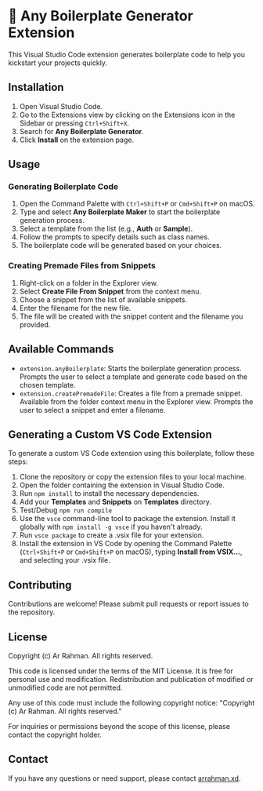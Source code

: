 

🧩 Any Boilerplate Generator Extension
===================================

This Visual Studio Code extension generates boilerplate code to help you kickstart your projects quickly.

Installation
------------

1.  Open Visual Studio Code.
2.  Go to the Extensions view by clicking on the Extensions icon in the Sidebar or pressing `Ctrl+Shift+X`.
3.  Search for **Any Boilerplate Generator**.
4.  Click **Install** on the extension page.

Usage
-----

### Generating Boilerplate Code

1.  Open the Command Palette with `Ctrl+Shift+P` or `Cmd+Shift+P` on macOS.
2.  Type and select **Any Boilerplate Maker** to start the boilerplate generation process.
3.  Select a template from the list (e.g., **Auth** or **Sample**).
4.  Follow the prompts to specify details such as class names.
5.  The boilerplate code will be generated based on your choices.

### Creating Premade Files from Snippets

1.  Right-click on a folder in the Explorer view.
2.  Select **Create File From Snippet** from the context menu.
3.  Choose a snippet from the list of available snippets.
4.  Enter the filename for the new file.
5.  The file will be created with the snippet content and the filename you provided.

Available Commands
------------------

*   `extension.anyBoilerplate`: Starts the boilerplate generation process. Prompts the user to select a template and generate code based on the chosen template.
*   `extension.createPremadeFile`: Creates a file from a premade snippet. Available from the folder context menu in the Explorer view. Prompts the user to select a snippet and enter a filename.

Generating a Custom VS Code Extension
-------------------------------------

To generate a custom VS Code extension using this boilerplate, follow these steps:

1.  Clone the repository or copy the extension files to your local machine.
2.  Open the folder containing the extension in Visual Studio Code.
3.  Run `npm install` to install the necessary dependencies.
4.  Add your **Templates** and **Snippets** on **Templates** directory.
5.  Test/Debug `npm run compile`
6.  Use the `vsce` command-line tool to package the extension. Install it globally with `npm install -g vsce` if you haven't already.
7.  Run `vsce package` to create a .vsix file for your extension.
8.  Install the extension in VS Code by opening the Command Palette (`Ctrl+Shift+P` or `Cmd+Shift+P` on macOS), typing **Install from VSIX...**, and selecting your .vsix file.

Contributing
------------

Contributions are welcome! Please submit pull requests or report issues to the repository.

License
-------

Copyright (c) Ar Rahman. All rights reserved.

This code is licensed under the terms of the MIT License. It is free for personal use and modification. Redistribution and publication of modified or unmodified code are not permitted.

Any use of this code must include the following copyright notice: "Copyright (c) Ar Rahman. All rights reserved."

For inquiries or permissions beyond the scope of this license, please contact the copyright holder.

Contact
-------

If you have any questions or need support, please contact [arrahman.xd](mailto:arrahman.xd@gmail.com).
